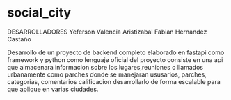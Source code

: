 # social_city

DESARROLLADORES
Yeferson Valencia Aristizabal
Fabian Hernandez Castaño

Desarrollo de un proyecto de backend completo elaborado en fastapi como framework y python como lenguaje oficial del proyecto
consiste en una api que almacenara informacion sobre los lugares,reuniones o llamados urbanamente como parches donde se manejaran ususarios, parches, categorias, comentarios calificacion desarrollarlo de forma escalable para que aplique en varias ciudades.
